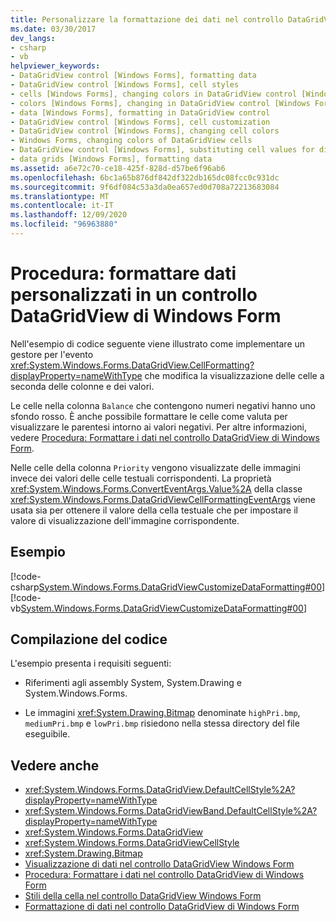 ```yaml
---
title: Personalizzare la formattazione dei dati nel controllo DataGridView
ms.date: 03/30/2017
dev_langs:
- csharp
- vb
helpviewer_keywords:
- DataGridView control [Windows Forms], formatting data
- DataGridView control [Windows Forms], cell styles
- cells [Windows Forms], changing colors in DataGridView control [Windows Forms]
- colors [Windows Forms], changing in DataGridView control [Windows Forms]
- data [Windows Forms], formatting in DataGridView control
- DataGridView control [Windows Forms], cell customization
- DataGridView control [Windows Forms], changing cell colors
- Windows Forms, changing colors of DataGridView cells
- DataGridView control [Windows Forms], substituting cell values for display
- data grids [Windows Forms], formatting data
ms.assetid: a6e72c70-ce18-425f-828d-d57be6f96ab6
ms.openlocfilehash: 6bc1a65b876df842df322db165dc08fcc0c931dc
ms.sourcegitcommit: 9f6df084c53a3da0ea657ed0d708a72213683084
ms.translationtype: MT
ms.contentlocale: it-IT
ms.lasthandoff: 12/09/2020
ms.locfileid: "96963880"
---
```

# <a name="how-to-customize-data-formatting-in-the-windows-forms-datagridview-control"></a>Procedura: formattare dati personalizzati in un controllo DataGridView di Windows Form
Nell'esempio di codice seguente viene illustrato come implementare un gestore per l'evento <xref:System.Windows.Forms.DataGridView.CellFormatting?displayProperty=nameWithType> che modifica la visualizzazione delle celle a seconda delle colonne e dei valori.  
  
 Le celle nella colonna `Balance` che contengono numeri negativi hanno uno sfondo rosso. È anche possibile formattare le celle come valuta per visualizzare le parentesi intorno ai valori negativi. Per altre informazioni, vedere [Procedura: Formattare i dati nel controllo DataGridView di Windows Form](how-to-format-data-in-the-windows-forms-datagridview-control.md).  
  
 Nelle celle della colonna `Priority` vengono visualizzate delle immagini invece dei valori delle celle testuali corrispondenti. La proprietà <xref:System.Windows.Forms.ConvertEventArgs.Value%2A> della classe <xref:System.Windows.Forms.DataGridViewCellFormattingEventArgs> viene usata sia per ottenere il valore della cella testuale che per impostare il valore di visualizzazione dell'immagine corrispondente.  
  
## <a name="example"></a>Esempio  
 [!code-csharp[System.Windows.Forms.DataGridViewCustomizeDataFormatting#00](~/samples/snippets/csharp/VS_Snippets_Winforms/System.Windows.Forms.DataGridViewCustomizeDataFormatting/cs/customFormatting.cs#00)]
 [!code-vb[System.Windows.Forms.DataGridViewCustomizeDataFormatting#00](~/samples/snippets/visualbasic/VS_Snippets_Winforms/System.Windows.Forms.DataGridViewCustomizeDataFormatting/vb/customFormatting.vb#00)]  
  
## <a name="compiling-the-code"></a>Compilazione del codice  
 L'esempio presenta i requisiti seguenti:  
  
- Riferimenti agli assembly System, System.Drawing e System.Windows.Forms.  
  
- Le immagini <xref:System.Drawing.Bitmap> denominate `highPri.bmp`, `mediumPri.bmp` e `lowPri.bmp` risiedono nella stessa directory del file eseguibile.  
  
## <a name="see-also"></a>Vedere anche

- <xref:System.Windows.Forms.DataGridView.DefaultCellStyle%2A?displayProperty=nameWithType>
- <xref:System.Windows.Forms.DataGridViewBand.DefaultCellStyle%2A?displayProperty=nameWithType>
- <xref:System.Windows.Forms.DataGridView>
- <xref:System.Windows.Forms.DataGridViewCellStyle>
- <xref:System.Drawing.Bitmap>
- [Visualizzazione di dati nel controllo DataGridView Windows Form](displaying-data-in-the-windows-forms-datagridview-control.md)
- [Procedura: Formattare i dati nel controllo DataGridView di Windows Form](how-to-format-data-in-the-windows-forms-datagridview-control.md)
- [Stili della cella nel controllo DataGridView Windows Form](cell-styles-in-the-windows-forms-datagridview-control.md)
- [Formattazione di dati nel controllo DataGridView di Windows Form](data-formatting-in-the-windows-forms-datagridview-control.md)
